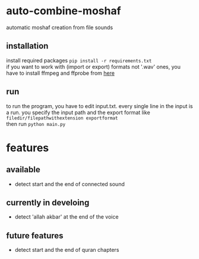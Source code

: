 # auto-combine-moshaf
automatic moshaf creation from file sounds
## installation
install required packages
`pip install -r requirements.txt` <br>
if you want to work with (import or export) formats not '.wav' ones,  you have to install ffmpeg and ffprobe
from [here](https://ffbinaries.com/downloads)
## run
to run the program, you have to edit input.txt. every single line in the input is a run. you specify the input path and the export format like <br>
`filedir/filepathwithextension exportformat` <br>
then run `python main.py`
# features
## available
- detect start and the end of connected sound
## currently in develoing
- detect 'allah akbar' at the end of the voice
## future features
- detect start and the end of quran chapters
